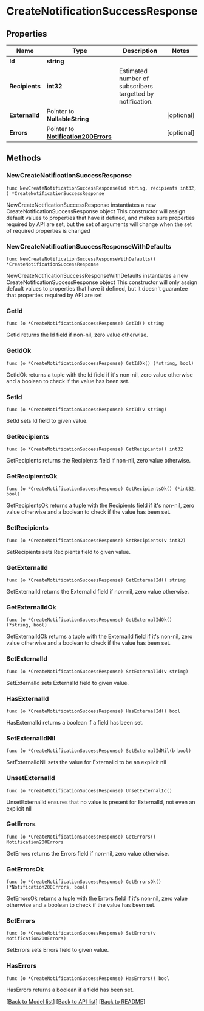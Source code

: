 # CreateNotificationSuccessResponse

## Properties

Name | Type | Description | Notes
------------ | ------------- | ------------- | -------------
**Id** | **string** |  | 
**Recipients** | **int32** | Estimated number of subscribers targetted by notification. | 
**ExternalId** | Pointer to **NullableString** |  | [optional] 
**Errors** | Pointer to [**Notification200Errors**](Notification200Errors.md) |  | [optional] 

## Methods

### NewCreateNotificationSuccessResponse

`func NewCreateNotificationSuccessResponse(id string, recipients int32, ) *CreateNotificationSuccessResponse`

NewCreateNotificationSuccessResponse instantiates a new CreateNotificationSuccessResponse object
This constructor will assign default values to properties that have it defined,
and makes sure properties required by API are set, but the set of arguments
will change when the set of required properties is changed

### NewCreateNotificationSuccessResponseWithDefaults

`func NewCreateNotificationSuccessResponseWithDefaults() *CreateNotificationSuccessResponse`

NewCreateNotificationSuccessResponseWithDefaults instantiates a new CreateNotificationSuccessResponse object
This constructor will only assign default values to properties that have it defined,
but it doesn't guarantee that properties required by API are set

### GetId

`func (o *CreateNotificationSuccessResponse) GetId() string`

GetId returns the Id field if non-nil, zero value otherwise.

### GetIdOk

`func (o *CreateNotificationSuccessResponse) GetIdOk() (*string, bool)`

GetIdOk returns a tuple with the Id field if it's non-nil, zero value otherwise
and a boolean to check if the value has been set.

### SetId

`func (o *CreateNotificationSuccessResponse) SetId(v string)`

SetId sets Id field to given value.


### GetRecipients

`func (o *CreateNotificationSuccessResponse) GetRecipients() int32`

GetRecipients returns the Recipients field if non-nil, zero value otherwise.

### GetRecipientsOk

`func (o *CreateNotificationSuccessResponse) GetRecipientsOk() (*int32, bool)`

GetRecipientsOk returns a tuple with the Recipients field if it's non-nil, zero value otherwise
and a boolean to check if the value has been set.

### SetRecipients

`func (o *CreateNotificationSuccessResponse) SetRecipients(v int32)`

SetRecipients sets Recipients field to given value.


### GetExternalId

`func (o *CreateNotificationSuccessResponse) GetExternalId() string`

GetExternalId returns the ExternalId field if non-nil, zero value otherwise.

### GetExternalIdOk

`func (o *CreateNotificationSuccessResponse) GetExternalIdOk() (*string, bool)`

GetExternalIdOk returns a tuple with the ExternalId field if it's non-nil, zero value otherwise
and a boolean to check if the value has been set.

### SetExternalId

`func (o *CreateNotificationSuccessResponse) SetExternalId(v string)`

SetExternalId sets ExternalId field to given value.

### HasExternalId

`func (o *CreateNotificationSuccessResponse) HasExternalId() bool`

HasExternalId returns a boolean if a field has been set.

### SetExternalIdNil

`func (o *CreateNotificationSuccessResponse) SetExternalIdNil(b bool)`

 SetExternalIdNil sets the value for ExternalId to be an explicit nil

### UnsetExternalId
`func (o *CreateNotificationSuccessResponse) UnsetExternalId()`

UnsetExternalId ensures that no value is present for ExternalId, not even an explicit nil
### GetErrors

`func (o *CreateNotificationSuccessResponse) GetErrors() Notification200Errors`

GetErrors returns the Errors field if non-nil, zero value otherwise.

### GetErrorsOk

`func (o *CreateNotificationSuccessResponse) GetErrorsOk() (*Notification200Errors, bool)`

GetErrorsOk returns a tuple with the Errors field if it's non-nil, zero value otherwise
and a boolean to check if the value has been set.

### SetErrors

`func (o *CreateNotificationSuccessResponse) SetErrors(v Notification200Errors)`

SetErrors sets Errors field to given value.

### HasErrors

`func (o *CreateNotificationSuccessResponse) HasErrors() bool`

HasErrors returns a boolean if a field has been set.


[[Back to Model list]](../README.md#documentation-for-models) [[Back to API list]](../README.md#documentation-for-api-endpoints) [[Back to README]](../README.md)


